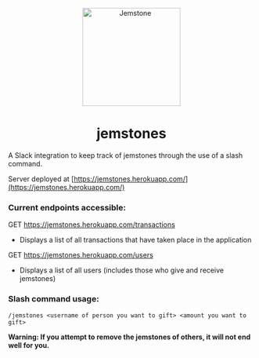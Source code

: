 <p align="center">
  <img src="https://avatars.slack-edge.com/2020-10-08/1441363635392_b9eaed28ee1b15f417ee_96.png" alt="Jemstone" width="200" height="200"/>
</p>

<h1 align="center">jemstones</h1>

A Slack integration to keep track of jemstones through the use of a slash command.

Server deployed at [https://jemstones.herokuapp.com/](https://jemstones.herokuapp.com/)

### Current endpoints accessible:
GET https://jemstones.herokuapp.com/transactions
- Displays a list of all transactions that have taken place in the application

GET https://jemstones.herokuapp.com/users
- Displays a list of all users (includes those who give and receive jemstones)

### Slash command usage:
```
/jemstones <username of person you want to gift> <amount you want to gift>
```
  
**Warning: If you attempt to remove the jemstones of others, it will not end well for you.**
